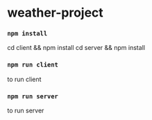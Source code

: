 # weather-project

### `npm install`

cd client && npm install
cd server && npm install

### `npm run client`

to run client

### `npm run server`

to run server
